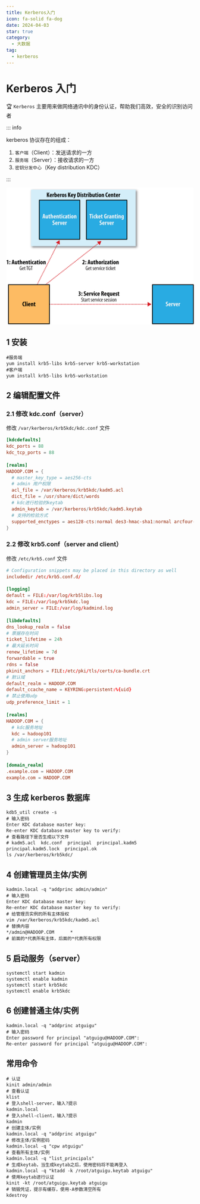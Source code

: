 ```yaml
---
title: Kerberos入门
icon: fa-solid fa-dog
date: 2024-04-03
star: true
category:
  - 大数据
tag:
  - kerberos
---
```


# Kerberos 入门

:trophy: `Kerberos` 主要用来做网络通讯中的身份认证，帮助我们高效，安全的识别访问者

<!-- more -->

::: info

kerberos 协议存在的组成：

1. `客户端`（Client）：发送请求的一方
2. `服务端`（Server）：接收请求的一方
3. `密钥分发中心`（Key distribution KDC）

:::

![kerberos角色流程图](./images/202404032105528.png)

## 1 安装

```shell
#服务端
yum install krb5-libs krb5-server krb5-workstation
#客户端
yum install krb5-libs krb5-workstation
```

## 2 编辑配置文件

### 2.1 修改 kdc.conf（server）

修改 `/var/kerberos/krb5kdc/kdc.conf` 文件

```toml title="/var/kerberos/krb5kdc/kdc.conf"
[kdcdefaults]
kdc_ports = 88
kdc_tcp_ports = 88

[realms]
HADOOP.COM = {
  # master_key_type = aes256-cts
  # admin 用户权限
  acl_file = /var/kerberos/krb5kdc/kadm5.acl
  dict_file = /usr/share/dict/words
  # kdc进行检验的keytab
  admin_keytab = /var/kerberos/krb5kdc/kadm5.keytab
  # 支持的检验方式
  supported_enctypes = aes128-cts:normal des3-hmac-sha1:normal arcfour-hmac:normal camellia256-cts:normal camellia128-cts:normal des-hmac-sha1:normal des-cbc-md5:normal des-cbc-crc:normal
}
```

### 2.2 修改 krb5.conf（server and client）

修改 `/etc/krb5.conf` 文件

```toml title="/etc/krb5.conf"
# Configuration snippets may be placed in this directory as well
includedir /etc/krb5.conf.d/

[logging]
default = FILE:/var/log/krb5libs.log
kdc = FILE:/var/log/krb5kdc.log
admin_server = FILE:/var/log/kadmind.log

[libdefaults]
dns_lookup_realm = false
# 票据存在时间
ticket_lifetime = 24h
# 最大延长时间
renew_lifetime = 7d
forwardable = true
rdns = false
pkinit_anchors = FILE:/etc/pki/tls/certs/ca-bundle.crt
# 默认域
default_realm = HADOOP.COM
default_ccache_name = KEYRING:persistent:%{uid}
# 禁止使用udp
udp_preference_limit = 1

[realms]
HADOOP.COM = {
  # kdc服务地址
  kdc = hadoop101
  # admin server服务地址
  admin_server = hadoop101
}

[domain_realm]
.example.com = HADOOP.COM
example.com = HADOOP.COM
```

## 3 生成 kerberos 数据库

```shell
kdb5_util create -s
# 输入密码
Enter KDC database master key:
Re-enter KDC database master key to verify:
# 查看路径下是否生成以下文件
# kadm5.acl  kdc.conf  principal  principal.kadm5  principal.kadm5.lock  principal.ok
ls /var/kerberos/krb5kdc/
```

## 4 创建管理员主体/实例

```shell
kadmin.local -q "addprinc admin/admin"
# 输入密码
Enter KDC database master key:
Re-enter KDC database master key to verify:
# 给管理员实例的所有主体授权
vim /var/kerberos/krb5kdc/kadm5.acl
# 替换内容
*/admin@HADOOP.COM      *
# 前面的*代表所有主体，后面的*代表所有权限
```

## 5 启动服务（server）

```shell
systemctl start kadmin
systemctl enable kadmin
systemctl start krb5kdc
systemctl enable krb5kdc
```

## 6 创建普通主体/实例

```shell
kadmin.local -q "addprinc atguigu"
# 输入密码
Enter password for principal "atguigu@HADOOP.COM":
Re-enter password for principal "atguigu@HADOOP.COM":
```

## 常用命令

```shell
# 认证
kinit admin/admin
# 查看认证
klist
# 登入shell-server，输入?提示
kadmin.local
# 登入shell-client，输入?提示
kadmin
# 创建主体/实例
kadmin.local -q "addprinc atguigu"
# 修改主体/实例密码
kadmin.local -q "cpw atguigu"
# 查看所有主体/实例
kadmin.local -q "list_principals"
# 生成keytab，当生成keytab之后，使用密码将不能再登入
kadmin.local -q "ktadd -k /root/atguigu.keytab atguigu"
# 使用keytab进行认证
kinit -kt /root/atguigu.keytab atguigu
# 销毁凭证，提示有缓存，使用-A参数清空所有
kdestroy
```
